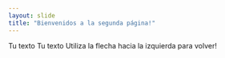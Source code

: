 ```yaml
---
layout: slide
title: "Bienvenidos a la segunda página!"
---
```

Tu texto Tu texto
Utiliza la flecha hacia la izquierda para volver!
